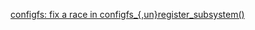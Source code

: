 [configfs: fix a race in configfs_{,un}register_subsystem()](https://lore.kernel.org/all/20220215071030.3067982-1-chenxiaosong2@huawei.com/)